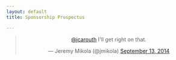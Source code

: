 ```yaml
---
layout: default
title: Sponsorship Prospectus

---
```

<blockquote class="twitter-tweet" align="center" lang="en"><p><a href="https://twitter.com/jcarouth">@jcarouth</a> I&#39;ll get right on that.</p>&mdash; Jeremy Mikola (@jmikola) <a href="https://twitter.com/jmikola/status/510876015036747777">September 13, 2014</a></blockquote>
<script async src="//platform.twitter.com/widgets.js" charset="utf-8"></script>
